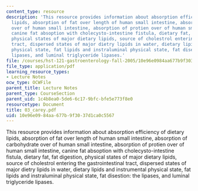 ```yaml
---
content_type: resource
description: 'This resource provides information about absorption efficiency of dietary
  lipids, absorption of fat over length of human small intestine, absorption of carbohydrate
  over of human small intestine, absorption of protien over of human small intestine,
  canine fat absoption with cholecysto-intestine fistula, dietary fat, fat digestion,
  physical states of major dietary lipids, source of cholestrol entering the gastrointestinal
  tract, dispersed states of major dietry lipids in water, dietary lipids and instrumental
  physical state, fat lipids and instraluminal physical state, fat disestion: the
  lipases, and luminal triglyceride lipases.'
file: /courses/hst-121-gastroenterology-fall-2005/10e96e0984aa677b9f3037d1ca0c5567_03_carey.pdf
file_type: application/pdf
learning_resource_types:
- Lecture Notes
ocw_type: OCWFile
parent_title: Lecture Notes
parent_type: CourseSection
parent_uid: 1c4b8ea0-5de6-6c17-9bfc-bfe5e773f8e0
resourcetype: Document
title: 03_carey.pdf
uid: 10e96e09-84aa-677b-9f30-37d1ca0c5567
---
```

This resource provides information about absorption efficiency of dietary lipids, absorption of fat over length of human small intestine, absorption of carbohydrate over of human small intestine, absorption of protien over of human small intestine, canine fat absoption with cholecysto-intestine fistula, dietary fat, fat digestion, physical states of major dietary lipids, source of cholestrol entering the gastrointestinal tract, dispersed states of major dietry lipids in water, dietary lipids and instrumental physical state, fat lipids and instraluminal physical state, fat disestion: the lipases, and luminal triglyceride lipases.

